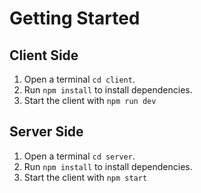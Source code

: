 # Getting Started

## Client Side
1. Open a terminal `cd client`.
2. Run `npm install` to install dependencies.
3. Start the client with `npm run dev`

## Server Side
1. Open a terminal `cd server`.
2. Run `npm install` to install dependencies.
3. Start the client with `npm start`